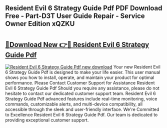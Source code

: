 ## Resident Evil 6 Strategy Guide Pdf PDF Download Free - Part-D3T User Guide Repair - Service Owner Edition xQZKU

# <h2><a href="http://bc5184.oget.top/?id=Resident+Evil+6+Strategy+Guide+Pdf">🔗Download New 👉🔴 Resident Evil 6 Strategy Guide Pdf</a></h2>

[![Resident Evil 6 Strategy Guide Pdf new download](https://i.imgur.com/5g1atiW.png)](http://bc5184.oget.top/?id=Resident+Evil+6+Strategy+Guide+Pdf)
Your new Resident Evil 6 Strategy Guide Pdf is designed to make your life easier. This user manual shows you how to install, operate, and maintain your product for optimal performance. Please Contact Customer Support for Assistance Resident Evil 6 Strategy Guide Pdf Should you require any assistance, please do not hesitate to contact our dedicated customer support team. Resident Evil 6 Strategy Guide Pdf advanced features include real-time monitoring, voice commands, customizable alerts, and multi-device compatibility, all accessible through the sleek and user-friendly interface. We're Committed to Excellence Resident Evil 6 Strategy Guide Pdf. Our team is dedicated to providing exceptional customer support.
